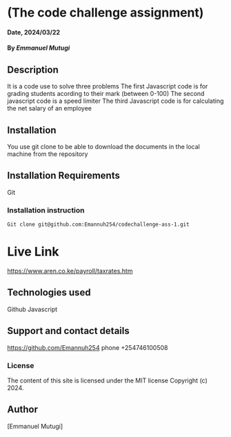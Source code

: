# (The code challenge assignment)

#### Date, 2024/03/22

#### By *Emmanuel Mutugi*

## Description
It is a code use to solve three problems
The first  Javascript code is for grading students acording to their mark (between 0-100)
The second javascript code is a speed limiter
The third Javascript code is for calculating the net salary of an employee

## Installation
You use git clone to be able to download the documents in the local machine from the repository

## Installation Requirements
Git

### Installation instruction
```
Git clone git@github.com:Emannuh254/codechallenge-ass-1.git

```

# Live Link
https://www.aren.co.ke/payroll/taxrates.htm

## Technologies used
Github
Javascript

## Support and contact details
https://github.com/Emannuh254
phone +254746100508

### License
The content of this site is licensed under the MIT license
Copyright (c) 2024.

## Author
[Emmanuel Mutugi]



















